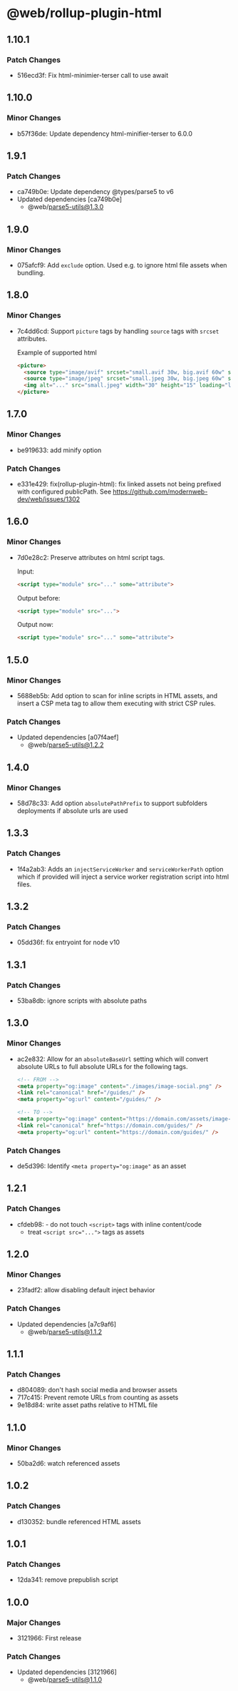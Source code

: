 # @web/rollup-plugin-html

## 1.10.1

### Patch Changes

- 516ecd3f: Fix html-minimier-terser call to use await

## 1.10.0

### Minor Changes

- b57f36de: Update dependency html-minifier-terser to 6.0.0

## 1.9.1

### Patch Changes

- ca749b0e: Update dependency @types/parse5 to v6
- Updated dependencies [ca749b0e]
  - @web/parse5-utils@1.3.0

## 1.9.0

### Minor Changes

- 075afcf9: Add `exclude` option. Used e.g. to ignore html file assets when bundling.

## 1.8.0

### Minor Changes

- 7c4dd6cd: Support `picture` tags by handling `source` tags with `srcset` attributes.

  Example of supported html

  ```html
  <picture>
    <source type="image/avif" srcset="small.avif 30w, big.avif 60w" sizes="30px" />
    <source type="image/jpeg" srcset="small.jpeg 30w, big.jpeg 60w" sizes="30px" />
    <img alt="..." src="small.jpeg" width="30" height="15" loading="lazy" decoding="async" />
  </picture>
  ```

## 1.7.0

### Minor Changes

- be919633: add minify option

### Patch Changes

- e331e429: fix(rollup-plugin-html): fix linked assets not being prefixed with configured publicPath. See https://github.com/modernweb-dev/web/issues/1302

## 1.6.0

### Minor Changes

- 7d0e28c2: Preserve attributes on html script tags.

  Input:

  ```html
  <script type="module" src="..." some="attribute">
  ```

  Output before:

  ```html
  <script type="module" src="...">
  ```

  Output now:

  ```html
  <script type="module" src="..." some="attribute">
  ```

## 1.5.0

### Minor Changes

- 5688eb5b: Add option to scan for inline scripts in HTML assets, and insert a CSP meta tag to allow them executing with strict CSP rules.

### Patch Changes

- Updated dependencies [a07f4aef]
  - @web/parse5-utils@1.2.2

## 1.4.0

### Minor Changes

- 58d78c33: Add option `absolutePathPrefix` to support subfolders deployments if absolute urls are used

## 1.3.3

### Patch Changes

- 1f4a2ab3: Adds an `injectServiceWorker` and `serviceWorkerPath` option which if provided will inject a service worker registration script into html files.

## 1.3.2

### Patch Changes

- 05dd36f: fix entryoint for node v10

## 1.3.1

### Patch Changes

- 53ba8db: ignore scripts with absolute paths

## 1.3.0

### Minor Changes

- ac2e832: Allow for an `absoluteBaseUrl` setting which will convert absolute URLs to full absolute URLs for the following tags.

  ```html
  <!-- FROM -->
  <meta property="og:image" content="./images/image-social.png" />
  <link rel="canonical" href="/guides/" />
  <meta property="og:url" content="/guides/" />

  <!-- TO -->
  <meta property="og:image" content="https://domain.com/assets/image-social-xxx.png" />
  <link rel="canonical" href="https://domain.com/guides/" />
  <meta property="og:url" content="https://domain.com/guides/" />
  ```

### Patch Changes

- de5d396: Identify `<meta property="og:image"` as an asset

## 1.2.1

### Patch Changes

- cfdeb98: - do not touch `<script>` tags with inline content/code
  - treat `<script src="...">` tags as assets

## 1.2.0

### Minor Changes

- 23fadf2: allow disabling default inject behavior

### Patch Changes

- Updated dependencies [a7c9af6]
  - @web/parse5-utils@1.1.2

## 1.1.1

### Patch Changes

- d804089: don't hash social media and browser assets
- 717c415: Prevent remote URLs from counting as assets
- 9e18d84: write asset paths relative to HTML file

## 1.1.0

### Minor Changes

- 50ba2d6: watch referenced assets

## 1.0.2

### Patch Changes

- d130352: bundle referenced HTML assets

## 1.0.1

### Patch Changes

- 12da341: remove prepublish script

## 1.0.0

### Major Changes

- 3121966: First release

### Patch Changes

- Updated dependencies [3121966]
  - @web/parse5-utils@1.1.0
